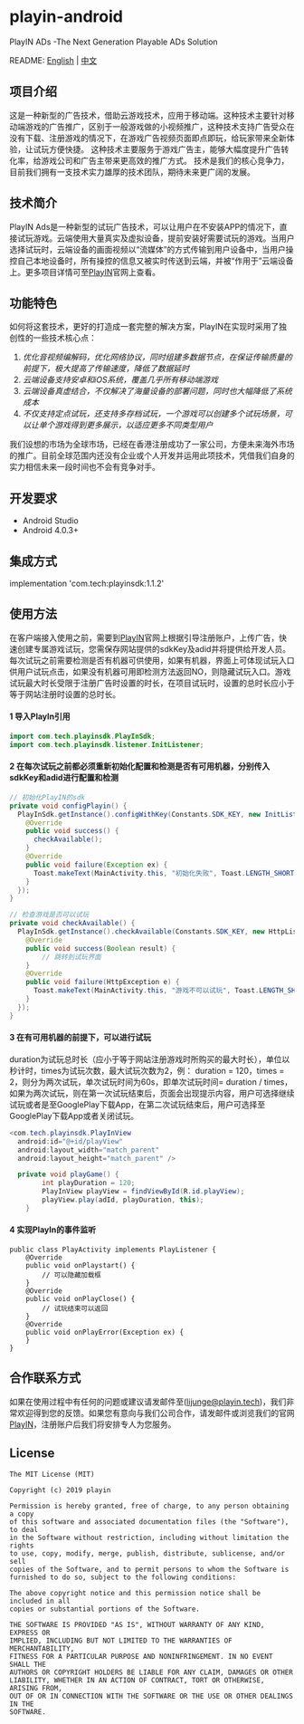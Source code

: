 # playin-android

PlayIN ADs -The Next Generation Playable ADs Solution

README: [English](https://github.com/playinads/playin-android) | [中文](https://github.com/playinads/playin-android/blob/master/README_中文.md)

## 项目介绍
这是一种新型的广告技术，借助云游戏技术，应用于移动端。这种技术主要针对移动端游戏的广告推广，区别于一般游戏做的小视频推广，这种技术支持广告受众在没有下载、注册游戏的情况下，在游戏广告视频页面即点即玩，给玩家带来全新体验，让试玩方便快捷。
这种技术主要服务于游戏广告主，能够大幅度提升广告转化率，给游戏公司和广告主带来更高效的推广方式。
技术是我们的核心竞争力，目前我们拥有一支技术实力雄厚的技术团队，期待未来更广阔的发展。
## 技术简介
PlayIN Ads是一种新型的试玩广告技术，可以让用户在不安装APP的情况下，直接试玩游戏。云端使用大量真实及虚拟设备，提前安装好需要试玩的游戏。当用户选择试玩时，云端设备的画面视频以“流媒体”的方式传输到用户设备中，当用户操控自己本地设备时，所有操控的信息又被实时传送到云端，并被“作用于”云端设备上。更多项目详情可至[PlayIN](https://playinads.com)官网上查看。

## 功能特色
如何将这套技术，更好的打造成一套完整的解决方案，PlayIN在实现时采用了独创性的一些技术核心点：
1. *优化音视频编解码，优化网络协议，同时组建多数据节点，在保证传输质量的前提下，极大提高了传输速度，降低了数据延时*
2. *云端设备支持安卓和iOS系统，覆盖几乎所有移动端游戏*
3. *云端设备真虚结合，不仅解决了海量设备的部署问题，同时也大幅降低了系统成本*
4. *不仅支持定点试玩，还支持多存档试玩，一个游戏可以创建多个试玩场景，可以让单个游戏得到更多展示，以适应更多不同类型用户*

我们设想的市场为全球市场，已经在香港注册成功了一家公司，方便未来海外市场的推广。目前全球范围内还没有企业或个人开发并运用此项技术，凭借我们自身的实力相信未来一段时间也不会有竞争对手。

## 开发要求

* Android Studio
* Android 4.0.3+

## 集成方式

implementation 'com.tech:playinsdk:1.1.2'

## 使用方法

在客户端接入使用之前，需要到[PlayIN](https://playinads.com)官网上根据引导注册账户，上传广告，快速创建专属游戏试玩，您需保存网站提供的sdkKey及adid并将提供给开发人员。
每次试玩之前需要检测是否有机器可供使用，如果有机器，界面上可体现试玩入口供用户试玩点击，如果没有机器可用即检测方法返回NO，则隐藏试玩入口。游戏试玩最大时长受限于注册广告时设置的时长，在项目试玩时，设置的总时长应小于等于网站注册时设置的总时长。

#### 1 导入PlayIn引用
```java
import com.tech.playinsdk.PlayInSdk;
import com.tech.playinsdk.listener.InitListener;
```
#### 2 在每次试玩之前都必须重新初始化配置和检测是否有可用机器，分别传入sdkKey和adid进行配置和检测
```java
// 初始化PlayIN的sdk
private void configPlayin() {
  PlayInSdk.getInstance().configWithKey(Constants.SDK_KEY, new InitListener() {
    @Override
    public void success() {
      checkAvailable();
    }
    @Override
    public void failure(Exception ex) {
      Toast.makeText(MainActivity.this, "初始化失败", Toast.LENGTH_SHORT).show();
    }
  });
}

// 检查游戏是否可以试玩
private void checkAvailable() {
  PlayInSdk.getInstance().checkAvailable(Constants.SDK_KEY, new HttpListener<Boolean>() {
    @Override
    public void success(Boolean result) {
     	// 跳转到试玩界面
    }
    @Override
    public void failure(HttpException e) {
      Toast.makeText(MainActivity.this, "游戏不可以试玩", Toast.LENGTH_SHORT).show();
    }
  });
}
```
#### 3 在有可用机器的前提下，可以进行试玩

duration为试玩总时长（应小于等于网站注册游戏时所购买的最大时长），单位以秒计时，times为试玩次数，最大试玩次数为2，例： duration = 120，times = 2，则分为两次试玩，单次试玩时间为60s，即单次试玩时间= duration / times，如果为两次试玩，则在第一次试玩结束后，页面会出现提示内容，用户可选择继续试玩或者是至GooglePlay下载App，在第二次试玩结束后，用户可选择至GooglePlay下载App或者关闭试玩。
```java
<com.tech.playinsdk.PlayInView
  android:id="@+id/playView"
  android:layout_width="match_parent"
  android:layout_height="match_parent" />

  private void playGame() {
        int playDuration = 120;
        PlayInView playView = findViewById(R.id.playView);
        playView.play(adId, playDuration, this);
    }
```
#### 4 实现PlayIn的事件监听
```objc
public class PlayActivity implements PlayListener {
    @Override
    public void onPlaystart() {
        // 可以隐藏加载框
    }
    @Override
    public void onPlayClose() {
        // 试玩结束可以返回
    }
    @Override
    public void onPlayError(Exception ex) {
    }
}
```
## 合作联系方式

如果在使用过程中有任何的问题或建议请发邮件至(lijunge@playin.tech)，我们非常欢迎得到您的反馈。如果您有意向与我们公司合作，请发邮件或浏览我们的官网[PlayIN](https://playinads.com)，注册账户后我们将安排专人为您服务。

## License
```
The MIT License (MIT)

Copyright (c) 2019 playin

Permission is hereby granted, free of charge, to any person obtaining a copy
of this software and associated documentation files (the "Software"), to deal
in the Software without restriction, including without limitation the rights
to use, copy, modify, merge, publish, distribute, sublicense, and/or sell
copies of the Software, and to permit persons to whom the Software is
furnished to do so, subject to the following conditions:

The above copyright notice and this permission notice shall be included in all
copies or substantial portions of the Software.

THE SOFTWARE IS PROVIDED "AS IS", WITHOUT WARRANTY OF ANY KIND, EXPRESS OR
IMPLIED, INCLUDING BUT NOT LIMITED TO THE WARRANTIES OF MERCHANTABILITY,
FITNESS FOR A PARTICULAR PURPOSE AND NONINFRINGEMENT. IN NO EVENT SHALL THE
AUTHORS OR COPYRIGHT HOLDERS BE LIABLE FOR ANY CLAIM, DAMAGES OR OTHER
LIABILITY, WHETHER IN AN ACTION OF CONTRACT, TORT OR OTHERWISE, ARISING FROM,
OUT OF OR IN CONNECTION WITH THE SOFTWARE OR THE USE OR OTHER DEALINGS IN THE
SOFTWARE.
```
